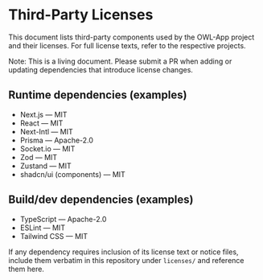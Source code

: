 # Third-Party Licenses

This document lists third-party components used by the OWL-App project and their licenses. For full license texts, refer to the respective projects.

Note: This is a living document. Please submit a PR when adding or updating dependencies that introduce license changes.

## Runtime dependencies (examples)
- Next.js — MIT
- React — MIT
- Next-Intl — MIT
- Prisma — Apache-2.0
- Socket.io — MIT
- Zod — MIT
- Zustand — MIT
- shadcn/ui (components) — MIT

## Build/dev dependencies (examples)
- TypeScript — Apache-2.0
- ESLint — MIT
- Tailwind CSS — MIT

If any dependency requires inclusion of its license text or notice files, include them verbatim in this repository under `licenses/` and reference them here.
